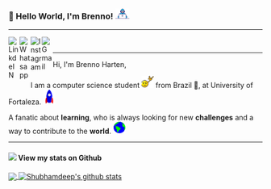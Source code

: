 ### 👋 Hello World, I'm Brenno!  <img src="./Assets/Developer.gif" width="28px">


---- 

<a target="_blank" href="https://www.linkedin.com/in/brennoflorencio/">
  <img align="left" alt="LinkdeIN" width="22px" src="https://cdn.jsdelivr.net/npm/simple-icons@v3/icons/linkedin.svg" />
</a>
<a target="_blank" href="https://api.whatsapp.com/send?phone=55839998327174">
  <img align="left" alt="Whatsapp" width="22px" src="https://cdn.jsdelivr.net/npm/simple-icons@v3/icons/whatsapp.svg" />
</a>
<a target="_blank" href="https://www.instagram.com/brennoharten/">
  <img align="left" alt="Instagram" width="22px" src="https://cdn.jsdelivr.net/npm/simple-icons@v3/icons/instagram.svg" />
</a>
<a target="_blank" href="mailto:brennoharten@gmail.com">
  <img align="left" alt="Gmail" width="22px" src="https://cdn.jsdelivr.net/npm/simple-icons@v3/icons/gmail.svg" />
</a>
</br>

---- 

Hi, I'm Brenno Harten, 

I am a computer science student <img src="./Assets/headbang.gif" width="24px"> from Brazil 💚, at University of Fortaleza. <img src="./Assets/Rocket.gif" width="24px">


A fanatic about **learning**, who is always looking for new **challenges** and a way to contribute to the **world**. <img src="./Assets/Earth.gif" width="24px">

----

#### <img src="https://media.giphy.com/media/VgCDAzcKvsR6OM0uWg/giphy.gif" width="50"> View my stats on Github 

<a href="https://github.com/brennoharten">
  <img align="center" src="https://github-readme-stats.vercel.app/api/top-langs/?username=brennoharten&theme=dark&hide_langs_below=1" />
</a>

<a href="https://github.com/brennoharten">
 <img align="center" src="https://github-readme-stats.vercel.app/api?username=brennoharten&show_icons=true&theme=dark&line_height=27" alt="Shubhamdeep's github stats"/>
</a>

